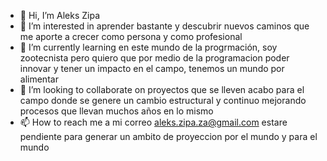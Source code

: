 - 👋 Hi, I’m Aleks Zipa 
- 👀 I’m interested in aprender bastante y descubrir nuevos caminos que me aporte a crecer como persona y como profesional 
- 🌱 I’m currently learning en este mundo de la progrmación, soy zootecnista pero quiero que por medio de la programacion poder innovar y tener un impacto en el campo, tenemos un mundo por alimentar 
- 💞️ I’m looking to collaborate on proyectos que se lleven acabo para el campo donde se genere un cambio estructural y continuo mejorando procesos que llevan muchos años en lo mismo
- 📫 How to reach me a mi correo aleks.zipa.za@gmail.com estare pendiente para generar un ambito de proyeccion por el mundo y para el mundo 

<!---
Aleks0122/Aleks0122 is a ✨ special ✨ repository because its `README.md` (this file) appears on your GitHub profile.
You can click the Preview link to take a look at your changes.
--->
